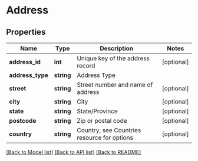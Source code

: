 # Address

## Properties
Name | Type | Description | Notes
------------ | ------------- | ------------- | -------------
**address_id** | **int** | Unique key of the address record | [optional] 
**address_type** | **string** | Address Type | 
**street** | **string** | Street number and name of address | [optional] 
**city** | **string** | City | [optional] 
**state** | **string** | State/Province | [optional] 
**postcode** | **string** | Zip or postal code | [optional] 
**country** | **string** | Country, see Countries resource for options | [optional] 

[[Back to Model list]](../README.md#documentation-for-models) [[Back to API list]](../README.md#documentation-for-api-endpoints) [[Back to README]](../README.md)


